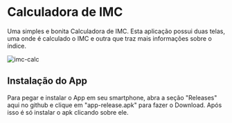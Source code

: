 # Calculadora de IMC

Uma simples e bonita Calculadora de IMC.
Esta aplicação possui duas telas, uma onde é calculado o IMC e outra que traz mais informações sobre o índice.

![imc-calc](https://user-images.githubusercontent.com/94877176/159943910-17316303-9f70-4a70-bec5-fdb77aa12693.png)

## Instalação do App

Para pegar e instalar o App em seu smartphone, abra a seção "Releases" aqui no github e clique em "app-release.apk" para fazer o Download.
Após isso é só instalar o apk clicando sobre ele.
